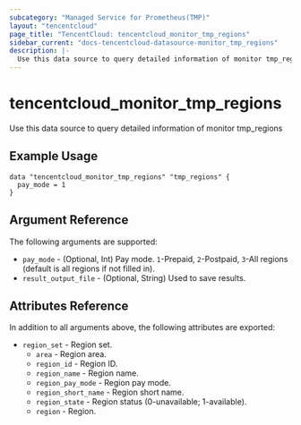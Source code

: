```yaml
---
subcategory: "Managed Service for Prometheus(TMP)"
layout: "tencentcloud"
page_title: "TencentCloud: tencentcloud_monitor_tmp_regions"
sidebar_current: "docs-tencentcloud-datasource-monitor_tmp_regions"
description: |-
  Use this data source to query detailed information of monitor tmp_regions
---
```


# tencentcloud_monitor_tmp_regions

Use this data source to query detailed information of monitor tmp_regions

## Example Usage

```hcl
data "tencentcloud_monitor_tmp_regions" "tmp_regions" {
  pay_mode = 1
}
```

## Argument Reference

The following arguments are supported:

* `pay_mode` - (Optional, Int) Pay mode. `1`-Prepaid, `2`-Postpaid, `3`-All regions (default is all regions if not filled in).
* `result_output_file` - (Optional, String) Used to save results.

## Attributes Reference

In addition to all arguments above, the following attributes are exported:

* `region_set` - Region set.
  * `area` - Region area.
  * `region_id` - Region ID.
  * `region_name` - Region name.
  * `region_pay_mode` - Region pay mode.
  * `region_short_name` - Region short name.
  * `region_state` - Region status (0-unavailable; 1-available).
  * `region` - Region.



